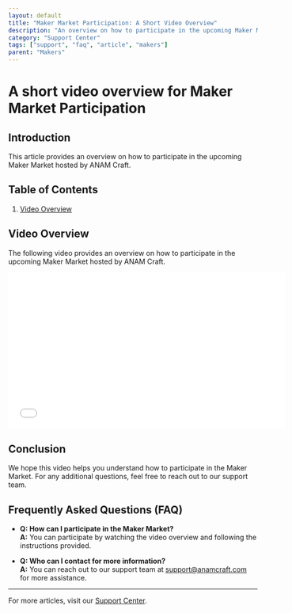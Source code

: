 ```yaml
---
layout: default
title: "Maker Market Participation: A Short Video Overview"
description: "An overview on how to participate in the upcoming Maker Market hosted by ANAM Craft."
category: "Support Center"
tags: ["support", "faq", "article", "makers"]
parent: "Makers"
---
```


# A short video overview for Maker Market Participation

## Introduction

This article provides an overview on how to participate in the upcoming Maker Market hosted by ANAM Craft.

## Table of Contents
1. [Video Overview](#video-overview)

## Video Overview

The following video provides an overview on how to participate in the upcoming Maker Market hosted by ANAM Craft.

<p><iframe src="//www.loom.com/embed/1e9f9153b05f44b3bb756d19f3d4d80c" width="560" height="315" frameborder="0" allowfullscreen=""></iframe></p>

## Conclusion

We hope this video helps you understand how to participate in the Maker Market. For any additional questions, feel free to reach out to our support team.

## Frequently Asked Questions (FAQ)

- **Q: How can I participate in the Maker Market?**  
  **A:** You can participate by watching the video overview and following the instructions provided.

- **Q: Who can I contact for more information?**  
  **A:** You can reach out to our support team at support@anamcraft.com for more assistance.
---

For more articles, visit our [Support Center](https://support.anamcraft.com).
